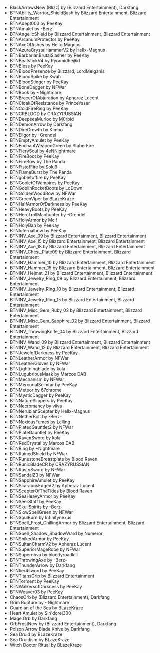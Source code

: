 * BlackArrowsNew (Blizz) by (Blizzard Entertainment), Darkfang
* BTNAbility_Warrior_ShieldBash by Blizzard Entertainment, Blizzard Entertainment
* BTNAdept003 by PeeKay
* BTNAmulet by -Berz-
* BTNAngelicShield by Blizzard Entertainment, Blizzard Entertainment
* BTNArcanumProtector by PeeKay
* BTNAxeOfAshes by Hellx-Magnus
* BTNAzureCrystalHammerV2 by Hellx-Magnus
* BTNBarbarianBrutalSlasher by PeeKay
* BTNBeatstickV4 by Pyramidhe@d
* BTNBless by PeeKay
* BTNBloodPresence by Blizzard, LordMelganis
* BTNBloodSpike by Kwah
* BTNBloodStinger by PeeKay
* BTNBoneDagger by NFWar
* BTNBook by ~Nightmare
* BTNBracerOfAbjuration by Apheraz Lucent
* BTNCloakOfResistance by PrinceYaser
* BTNColdFireRing by PeeKay
* BTNCRBLOOD by CRAZYRUSSIAN
* BTNDeepseaMurloc by M0rbid
* BTNDemonArrow by Darkfang
* BTNDireGrowth by Kimbo
* BTNEligor by -Grendel
* BTNEmptyAmulet by PeeKay
* BTNEnchantWeaponGreen by StaberFire
* BTNFierySoul by 4eNNightmare
* BTNFireBoot by PeeKay
* BTNFireBow by The Panda
* BTNFistofFire by Solu9
* BTNFlameBurst by The Panda
* BTNgobletoffire by PeeKay
* BTNGobletOfVampires by PeeKay
* BTNGoblinRocketBoots by LoDown
* BTNGoldenWoodBow by NFWar
* BTNGreenViper by BLazeKraze
* BTNHalfArmorOfDarkness by PeeKay
* BTNHeavyBoots by PeeKay
* BTNHeroTrollManhunter by -Grendel
* BTNHolyArmor by Mc !
* BTNHolyBan by PeeKay
* BTNInfernalbow by PeeKay
* BTNINV_Axe_09 by Blizzard Entertainment, Blizzard Entertainment
* BTNINV_Axe_15 by Blizzard Entertainment, Blizzard Entertainment
* BTNINV_Axe_18 by Blizzard Entertainment, Blizzard Entertainment
* BTNINV_Chest_Plate09 by Blizzard Entertainment, Blizzard Entertainment
* BTNINV_Hammer_10 by Blizzard Entertainment, Blizzard Entertainment
* BTNINV_Hammer_15 by Blizzard Entertainment, Blizzard Entertainment
* BTNINV_Helmet_21 by Blizzard Entertainment, Blizzard Entertainment
* BTNINV_Jewelry_Ring_09 by Blizzard Entertainment, Blizzard Entertainment
* BTNINV_Jewelry_Ring_10 by Blizzard Entertainment, Blizzard Entertainment
* BTNINV_Jewelry_Ring_15 by Blizzard Entertainment, Blizzard Entertainment
* BTNINV_Misc_Gem_Ruby_02 by Blizzard Entertainment, Blizzard Entertainment
* BTNINV_Misc_Gem_Sapphire_02 by Blizzard Entertainment, Blizzard Entertainment
* BTNINV_ThrowingKnife_04 by Blizzard Entertainment, Blizzard Entertainment
* BTNINV_Wand_09 by Blizzard Entertainment, Blizzard Entertainment
* BTNINV_Wand_12 by Blizzard Entertainment, Blizzard Entertainment
* BTNJewelofDarkness by PeeKay
* BTNLeatherArmor by NFWar
* BTNLeatherGloves by NFWar
* BTNLightningblade by kola
* BTNLugubriousMask by Marcos DAB
* BTNMechanism by NFWar
* BTNMercurialScimtar by PeeKay
* BTNMeteor by 67chrome
* BTNMysticDagger by PeeKay
* BTNNatureSlippers by PeeKay
* BTNNecromancy by viiva
* BTNNerubianScepter by Hellx-Magnus
* BTNNetherBolt by -Berz-
* BTNNoxiousFumes by Lelling
* BTNPlatedGauntlet2 by NFWar
* BTNPlateGauntlet by PeeKay
* BTNRavenSword by kola
* BTNRedCrystal by Marcos DAB
* BTNRing by ~Nightmare
* BTNRuinedShield by NFWar
* BTNRunestoneBreastplate by Blood Raven
* BTNRunicBladeCR by CRAZYRUSSIAN
* BTNRustySword by NFWar
* BTNSandalZ3 by NFWar
* BTNSapphireAmulet by PeeKay
* BTNScarabusEdgeV2 by Apheraz Lucent
* BTNScepterOfTheTides by Blood Raven
* BTNSeaHeavyArmor by PeeKay
* BTNSeerStaff by PeeKay
* BTNSkullSpirits by -Berz-
* BTNSlowSpellGreen by NFWar
* BTNSoulBurn by Infinitynexus
* BTNSpell_Frost_ChillingArmor by Blizzard Entertainment, Blizzard Entertainment
* BTNSpell_Shadow_ShadowWard by Numeror
* BTNSpikedArmor by PeeKay
* BTNSultanCharmV2 by Apheraz Lucent
* BTNSuperiorMageRobe by NFWar
* BTNSupernova by bloodyroadkill
* BTNThrowingAxe by -Berz-
* BTNThunderArrow by Darkfang
* BTNtier4sword by PeeKay
* BTNTitansGrip by Blizzard Entertainment
* BTNTorment by PeeKay
* BTNWalkersofDarkness by PeeKay
* BTNWeaver03 by PeeKay
* ChaosOrb by (Blizzard Entertainment), Darkfang
* Grim Rupture by ~Nightmare
* Guardian of the Sea by BLazeKraze
* Heart Amulet by Sin'dorei300
* Mage Orb by Darkfang
* OrbFrostNew by (Blizzard Entertainment), Darkfang
* Poison Arrow Blade Knive by Darkfang
* Sea Druid by BLazeKraze
* Sea Druidism by BLazeKraze
* Witch Doctor Ritual by BLazeKraze
